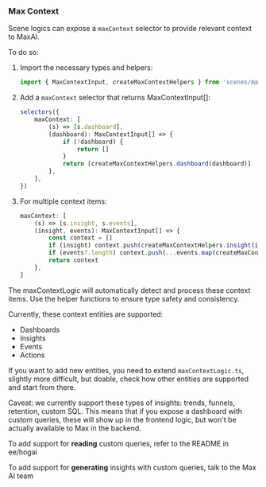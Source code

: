 ### Max Context

Scene logics can expose a `maxContext` selector to provide relevant context to MaxAI.

To do so:

1. Import the necessary types and helpers:

    ```typescript
    import { MaxContextInput, createMaxContextHelpers } from 'scenes/max/maxTypes'
    ```

2. Add a `maxContext` selector that returns MaxContextInput[]:

    ```typescript
    selectors({
        maxContext: [
            (s) => [s.dashboard],
            (dashboard): MaxContextInput[] => {
                if (!dashboard) {
                    return []
                }
                return [createMaxContextHelpers.dashboard(dashboard)]
            },
        ],
    })
    ```

3. For multiple context items:

    ```typescript
    maxContext: [
        (s) => [s.insight, s.events],
        (insight, events): MaxContextInput[] => {
            const context = []
            if (insight) context.push(createMaxContextHelpers.insight(insight))
            if (events?.length) context.push(...events.map(createMaxContextHelpers.event))
            return context
        },
    ]
    ```

The maxContextLogic will automatically detect and process these context items.
Use the helper functions to ensure type safety and consistency.

Currently, these context entities are supported:

- Dashboards
- Insights
- Events
- Actions

If you want to add new entities, you need to extend `maxContextLogic.ts`, slightly more difficult, but doable, check how other entities are supported and start from there.

Caveat: we currently support these types of insights: trends, funnels, retention, custom SQL.
This means that if you expose a dashboard with custom queries, these will show up in the frontend logic,
but won't be actually available to Max in the backend.

To add support for **reading** custom queries, refer to the README in ee/hogai

To add support for **generating** insights with custom queries, talk to the Max AI team
